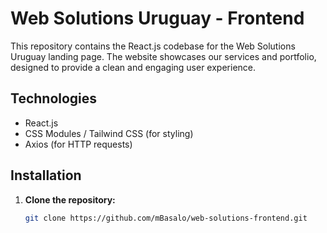 # Web Solutions Uruguay - Frontend

This repository contains the React.js codebase for the Web Solutions Uruguay landing page. The website showcases our services and portfolio, designed to provide a clean and engaging user experience.

## Technologies
- React.js
- CSS Modules / Tailwind CSS (for styling)
- Axios (for HTTP requests)

## Installation
1. **Clone the repository:**
   ```bash
   git clone https://github.com/mBasalo/web-solutions-frontend.git
